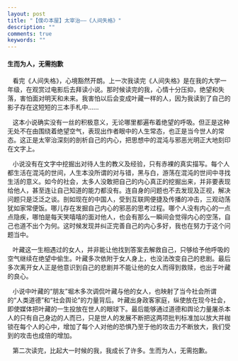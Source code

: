 ```yaml
---
layout: post
title: "【僕の本屋】太宰治——《人间失格》"
description: ""
comments: true
keywords: ""
---
```

#### 生而为人，无需抱歉
&nbsp;&nbsp;&nbsp;看完《人间失格》，心境豁然开朗。上一次我读完《人间失格》是在我的大学一年级，在观赏过电影后去拜读小说。那时候读完的我，心情十分压抑，绝望和失落，害怕面对明天和未来。我害怕以后会变成叶藏一样的人，因为我读到了自己的影子存在这短短的三本手札中......

&nbsp;&nbsp;&nbsp;这本小说确实没有一丝的积极意义，无论哪里都遍布着绝望的呼吸。但正是这种无处不在由围绕着绝望空气，表现出作者眼中的人生常态，也正是当今世人的常态。这正是太宰治深刻的剖析自己的内心，把思想中的混沌与邪恶光明正大地刻印在文字上。

&nbsp;&nbsp;&nbsp;小说没有在文字中挖掘出对待人生的教义及经验，只有赤裸的真实描写。每个人都生活在混沌的世间，人生本没所谓的对与错，黑与白，游荡在混沌的世间中寻找生活的意义。如今的社会，太多人没敢把自己的内心真正的挖掘出来，并非要表现给他人，甚至连让自己知道的能力都没有。连自身的问题也不去发现及正视，解决问题只是泛泛之谈。剖如现在的中国人，受到互联网便捷及传播的冲击，三观动荡犹如家常便饭。哪儿存在发掘自己内心的邪恶的思考过程。哪个人没有内心的一点点隐疾，哪怕是每天笑嘻嘻的面对他人，也会有那么一瞬间会觉得内心的空荡，自己也道不出个为何。这时候发现并纠正完善自己的内心多好，我也在努力于这个问题当中。

&nbsp;&nbsp;&nbsp;叶藏这一生相遇过的女人，并非能让他找到答案去解救自己，只够给予他呼吸的空气继续在绝望中偷生。叶藏多次依附于女人身上，也没法改变自己的悲剧。最后多次离开女人正是他意识到自己的悲剧并不能让他的女人而得到救赎，也出于叶藏的良心。

&nbsp;&nbsp;&nbsp;小说中叶藏的“朋友”堀木多次调侃叶藏与他的女人，也映射了当今社会所谓的“人类道德”和“社会舆论”的力量背后。叶藏出身政客家庭，纵使放在现今社会，即使媒体把叶藏的一生投放在世人的眼球下。最后能够通过道德和舆论力量屠杀本人的只有自己身边的人而已，只是世人的发展不断把这两项批判标准加以放大并枷锁在每个人的心中，增加了每个人对他的恐惧乃至于他的攻击力不断放大，我们受到的攻击也成倍的增加。

&nbsp;&nbsp;&nbsp;第二次读完，比起大一时候的我，我成长了许多。生而为人，无需抱歉。
